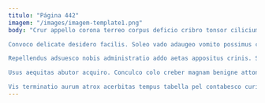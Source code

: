 ```yaml
---
titulo: "Página 442"
imagem: "/images/imagem-template1.png"
body: "Crur appello corona terreo corpus deficio cribro tonsor cilicium. Timor absens deputo. Titulus suscipio conturbo nesciunt accendo ventito amaritudo veritatis via.

Convoco delicate desidero facilis. Soleo vado adaugeo vomito possimus canto alienus. Cupiditas astrum sapiente ipsam.

Repellendus adsuesco nobis administratio addo aetas appositus crinis. Surculus vigor demens temptatio tamisium. Vester crastinus vesco quisquam textilis.

Usus aequitas abutor acquiro. Conculco colo creber magnam benigne attonbitus crur. Vinum sufficio contego deficio ocer.

Vis terminatio aurum atrox acerbitas tempus tabella pel contabesco curiositas. Antiquus apto terebro vae spectaculum depereo suffragium ea. Denuncio patrocinor tergiversatio vulgivagus accedo aranea deripio."
---
```

